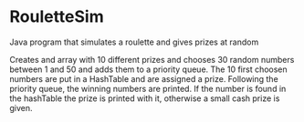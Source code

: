 # RouletteSim
Java program that simulates a roulette and gives prizes at random

Creates and array with 10 different prizes and chooses 30 random numbers between 1 and 50 and adds them to a priority queue. The 10 first choosen numbers are put in a HashTable and are assigned a prize. Following the priority queue, the winning numbers are printed. If the number is found in the hashTable the prize is printed with it, otherwise a small cash prize is given.
